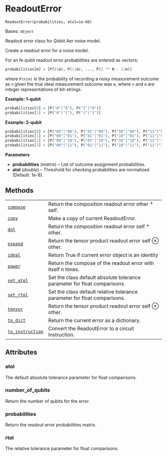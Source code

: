 # ReadoutError

<span id="undefined" />

`ReadoutError(probabilities, atol=1e-08)`

Bases: `object`

Readout error class for Qiskit Aer noise model.

Create a readout error for a noise model.

For an N-qubit readout error probabilities are entered as vectors:

```python
probabilities[m] = [P(0|m), P(1|m), ..., P(2 ** N - 1|m)]
```

where `P(n|m)` is the probability of recording a noisy measurement outcome as `n` given the true ideal measurement outcome was `m`, where `n` and `m` are integer representations of bit-strings.

**Example: 1-qubit**

```python
probabilities[0] = [P("0"|"0"), P("1"|"0")]
probabilities[1] = [P("0"|"1"), P("1"|"1")]
```

**Example: 2-qubit**

```python
probabilities[0] = [P("00"|"00"), P("01"|"00"), P("10"|"00"), P("11"|"00")]
probabilities[1] = [P("00"|"01"), P("01"|"01"), P("10"|"01"), P("11"|"01")]
probabilities[2] = [P("00"|"10"), P("01"|"10"), P("10"|"10"), P("11"|"10")]
probabilities[3] = [P("00"|"11"), P("01"|"11"), P("10"|"11"), P("11"|"11")]
```

**Parameters**

*   **probabilities** (*matrix*) – List of outcome assignment probabilities.
*   **atol** (*double*) – Threshold for checking probabilities are normalized (Default: 1e-8).

## Methods

|                                                                                                                                                                                            |                                                                           |
| ------------------------------------------------------------------------------------------------------------------------------------------------------------------------------------------ | ------------------------------------------------------------------------- |
| [`compose`](qiskit.providers.aer.noise.ReadoutError.compose#qiskit.providers.aer.noise.ReadoutError.compose "qiskit.providers.aer.noise.ReadoutError.compose")                             | Return the composition readout error other \* self.                       |
| [`copy`](qiskit.providers.aer.noise.ReadoutError.copy#qiskit.providers.aer.noise.ReadoutError.copy "qiskit.providers.aer.noise.ReadoutError.copy")                                         | Make a copy of current ReadoutError.                                      |
| [`dot`](qiskit.providers.aer.noise.ReadoutError.dot#qiskit.providers.aer.noise.ReadoutError.dot "qiskit.providers.aer.noise.ReadoutError.dot")                                             | Return the composition readout error self \* other.                       |
| [`expand`](qiskit.providers.aer.noise.ReadoutError.expand#qiskit.providers.aer.noise.ReadoutError.expand "qiskit.providers.aer.noise.ReadoutError.expand")                                 | Return the tensor product readout error self ⊗ other.                     |
| [`ideal`](qiskit.providers.aer.noise.ReadoutError.ideal#qiskit.providers.aer.noise.ReadoutError.ideal "qiskit.providers.aer.noise.ReadoutError.ideal")                                     | Return True if current error object is an identity                        |
| [`power`](qiskit.providers.aer.noise.ReadoutError.power#qiskit.providers.aer.noise.ReadoutError.power "qiskit.providers.aer.noise.ReadoutError.power")                                     | Return the compose of the readout error with itself n times.              |
| [`set_atol`](qiskit.providers.aer.noise.ReadoutError.set_atol#qiskit.providers.aer.noise.ReadoutError.set_atol "qiskit.providers.aer.noise.ReadoutError.set_atol")                         | Set the class default absolute tolerance parameter for float comparisons. |
| [`set_rtol`](qiskit.providers.aer.noise.ReadoutError.set_rtol#qiskit.providers.aer.noise.ReadoutError.set_rtol "qiskit.providers.aer.noise.ReadoutError.set_rtol")                         | Set the class default relative tolerance parameter for float comparisons. |
| [`tensor`](qiskit.providers.aer.noise.ReadoutError.tensor#qiskit.providers.aer.noise.ReadoutError.tensor "qiskit.providers.aer.noise.ReadoutError.tensor")                                 | Return the tensor product readout error self ⊗ other.                     |
| [`to_dict`](qiskit.providers.aer.noise.ReadoutError.to_dict#qiskit.providers.aer.noise.ReadoutError.to_dict "qiskit.providers.aer.noise.ReadoutError.to_dict")                             | Return the current error as a dictionary.                                 |
| [`to_instruction`](qiskit.providers.aer.noise.ReadoutError.to_instruction#qiskit.providers.aer.noise.ReadoutError.to_instruction "qiskit.providers.aer.noise.ReadoutError.to_instruction") | Convert the ReadoutError to a circuit Instruction.                        |

## Attributes

<span id="undefined" />

### atol

The default absolute tolerance parameter for float comparisons.

<span id="undefined" />

### number\_of\_qubits

Return the number of qubits for the error.

<span id="undefined" />

### probabilities

Return the readout error probabilities matrix.

<span id="undefined" />

### rtol

The relative tolerance parameter for float comparisons.
